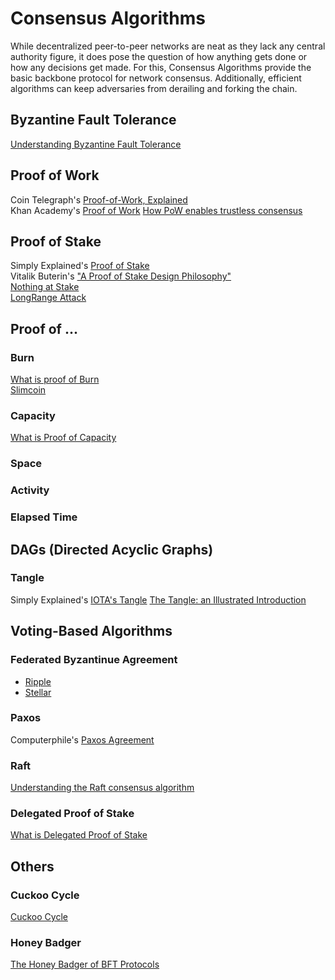 # Consensus Algorithms
While decentralized peer-to-peer networks are neat as they lack any central authority figure, it does pose the question of how anything gets done or how any decisions get made. For this, Consensus Algorithms provide the basic backbone protocol for network consensus. Additionally, efficient algorithms can keep adversaries from derailing and forking the chain. 

## Byzantine Fault Tolerance
[Understanding Byzantine Fault Tolerance](https://medium.com/loom-network/understanding-blockchain-fundamentals-part-1-byzantine-fault-tolerance-245f46fe8419)

## Proof of Work
Coin Telegraph's [Proof-of-Work, Explained](https://cointelegraph.com/explained/proof-of-work-explained) <br>
Khan Academy's [Proof of Work](https://www.youtube.com/watch?v=9V1bipPkCTU)
[How PoW enables trustless consensus](https://keepingstock.net/explaining-blockchain-how-proof-of-work-enables-trustless-consensus-2abed27f0845)

## Proof of Stake
Simply Explained's [Proof of Stake](https://www.youtube.com/watch?v=M3EFi_POhps) <br>
Vitalik Buterin's ["A Proof of Stake Design Philosophy"](https://medium.com/@VitalikButerin/a-proof-of-stake-design-philosophy-506585978d51)<br>
[Nothing at Stake](https://www.youtube.com/watch?v=pzIl3vmEytY)<br>
[LongRange Attack](https://blog.ethereum.org/2014/05/15/long-range-attacks-the-serious-problem-with-adaptive-proof-of-work/)


## Proof of ...
### Burn
[What is proof of Burn](https://99bitcoins.com/what-is-proof-of-burn/) <br>
[Slimcoin](http://slimco.in/)

### Capacity
[What is Proof of Capacity](https://themerkle.com/what-is-proof-of-capacity/)

### Space

### Activity

### Elapsed Time


## DAGs (Directed Acyclic Graphs)
### Tangle
Simply Explained's [IOTA's Tangle](https://www.youtube.com/watch?v=CZxH1V_zoug)
[The Tangle: an Illustrated Introduction](https://blog.iota.org/the-tangle-an-illustrated-introduction-4d5eae6fe8d4)

## Voting-Based Algorithms
### Federated Byzantinue Agreement
* [Ripple](https://ripple.com/files/ripple_consensus_whitepaper.pdf)
* [Stellar](https://www.stellar.org/developers/guides/concepts/scp.html)

### Paxos
Computerphile's [Paxos Agreement](https://www.youtube.com/watch?v=s8JqcZtvnsM)

### Raft
[Understanding the Raft consensus algorithm](https://medium.freecodecamp.org/in-search-of-an-understandable-consensus-algorithm-a-summary-4bc294c97e0d)

### Delegated Proof of Stake
[What is Delegated Proof of Stake](https://themerkle.com/what-is-delegated-proof-of-stake/)

## Others
### Cuckoo Cycle 
[Cuckoo Cycle](http://fc15.ifca.ai/preproceedings/bitcoin/paper_12.pdf)

### Honey Badger
[The Honey Badger of BFT Protocols](https://infoscience.epfl.ch/record/222858/files/199.pdf)
